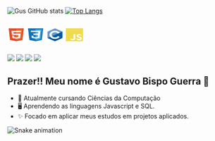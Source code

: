 ![Gus GitHub stats](https://github-readme-stats.vercel.app/api?username=Guszguerra&count_private=true&show_icons=true&theme=radical&include_all_commits=true)
[![Top Langs](https://github-readme-stats.vercel.app/api/top-langs/?username=Guszguerra&layout=compact&theme=radical&langs_count=16)](https://github.com/Guszguerra/github-readme-stats)

<div style="display: inline_block"><br>
  <img align="center" alt="Gus-HTML" height="30" width="40" src="https://raw.githubusercontent.com/devicons/devicon/master/icons/html5/html5-original.svg">
  <img align="center" alt="Gus-CSS" height="30" width="40" src="https://raw.githubusercontent.com/devicons/devicon/master/icons/css3/css3-original.svg">
  <img align="center" alt="Gus-C" height="30" width="40" src="https://raw.githubusercontent.com/devicons/devicon/master/icons/c/c-original.svg">
  <img align="center" alt="Gus-Js" height="30" width="40" src="https://raw.githubusercontent.com/devicons/devicon/master/icons/javascript/javascript-plain.svg">
</div>

  ##
<div> 
  <a href="https://instagram.com/guszguerra" target="_blank"><img src="https://img.shields.io/badge/-Instagram-%23E4405F?style=for-the-badge&logo=instagram&logoColor=white" target="_blank"></a>
  <a href = "mailto:gustavobispoguerra@gmail.com"><img src="https://img.shields.io/badge/-Gmail-%23333?style=for-the-badge&logo=gmail&logoColor=white" target="_blank"></a>
  <a href="https://www.linkedin.com/in/gustavo-bispo-guerra-632984205" target="_blank"><img src="https://img.shields.io/badge/-LinkedIn-%230077B5?style=for-the-badge&logo=linkedin&logoColor=white" target="_blank"></a> 
  <a href="https://t.me/guszguerra" target="_blank"> <img src="https://img.shields.io/badge/Telegram-2CA5E0?style=for-the-badge&logo=telegram&logoColor=white" target="_blank"></a>
</div>

## Prazer!! Meu nome é Gustavo Bispo Guerra 👋

- 📕 Atualmente cursando Ciências da Computação
- 🖥️ Aprendendo as linguagens Javascript e SQL.
- ✨ Focado em aplicar meus estudos em projetos aplicados.

![Snake animation](https://github.com/guszguerra/guszguerra/blob/output/github-contribution-grid-snake.svg)
